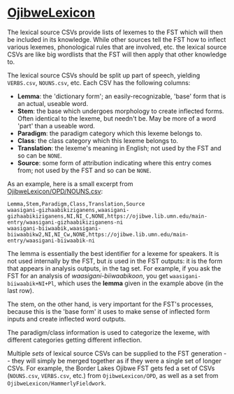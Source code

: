 # [OjibweLexicon](https://github.com/ELF-Lab/OjibweLexicon)

The lexical source CSVs provide lists of lexemes to the FST which will then be included in its knowledge.  While other sources tell the FST how to inflect various lexemes, phonological rules that are involved, etc. the lexical source CSVs are like big wordlists that the FST will then apply that other knowledge to.

The lexical source CSVs should be split up part of speech, yielding `VERBS.csv`, `NOUNS.csv`, etc.  Each CSV has the following columns:
- **Lemma**: the 'dictionary form'; an easily-recognizable, 'base' form that is an actual, useable word.
- **Stem**: the base which undergoes morphology to create inflected forms.  Often identical to the lexeme, but needn't be.  May be more of a word 'part' than a useable word.
- **Paradigm**: the paradigm category which this lexeme belongs to.
- **Class**: the class category which this lexeme belongs to.
- **Translation**: the lexeme's meaning in English; not used by the FST and so can be `NONE`.
- **Source**: some form of attribution indicating where this entry comes from; not used by the FST and so can be `NONE`.

As an example, here is a small excerpt from [OjibweLexicon/OPD/NOUNS.csv](https://github.com/ELF-Lab/OjibweLexicon/blob/main/OPD/NOUNS.csv):

```
Lemma,Stem,Paradigm,Class,Translation,Source
waasigani-gizhaabikiziganens,waasigani-gizhaabikiziganens,NI,NI_C,NONE,https://ojibwe.lib.umn.edu/main-entry/waasigani-gizhaabikiziganens-ni
waasigani-biiwaabik,waasigani-biiwaabikw2,NI,NI_Cw,NONE,https://ojibwe.lib.umn.edu/main-entry/waasigani-biiwaabik-ni
```

The lemma is essentially the best identifier for a lexeme for speakers.  It is not used internally by the FST, but *is* used in the FST outputs: it is the form that appears in analysis outputs, in the tag set.  For example, if you ask the FST for an analysis of *waasigani-biiwaabikoon*, you get `waasigani-biiwaabik+NI+Pl`, which uses the **lemma** given in the example above (in the last row).

The stem, on the other hand, is very important for the FST's processes, because this is the 'base form' it uses to make sense of inflected form inputs and create inflected word outputs.

The paradigm/class information is used to categorize the lexeme, with different categories getting different inflection.

Multiple *sets* of lexical source CSVs can be supplied to the FST generation -- they will simply be merged together as if they were a single set of longer CSVs.  For example, the Border Lakes Ojibwe FST gets fed a set of CSVs (`NOUNS.csv`, `VERBS.csv`, etc.) from `OjibweLexicon/OPD`, as well as a set from `OjibweLexicon/HammerlyFieldwork`.